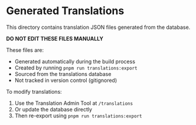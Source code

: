 # Generated Translations

This directory contains translation JSON files generated from the database.

**DO NOT EDIT THESE FILES MANUALLY**

These files are:
- Generated automatically during the build process
- Created by running `pnpm run translations:export`
- Sourced from the translations database
- Not tracked in version control (gitignored)

To modify translations:
1. Use the Translation Admin Tool at `/translations`
2. Or update the database directly
3. Then re-export using `pnpm run translations:export`